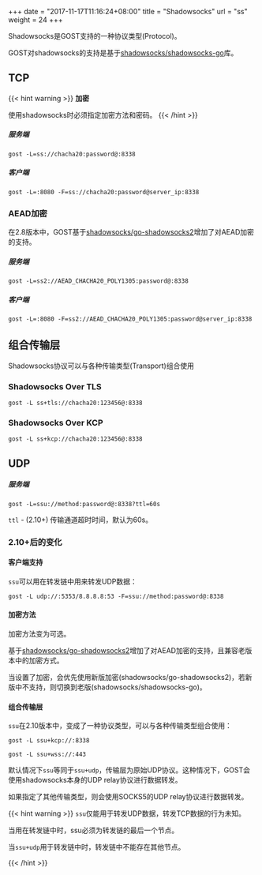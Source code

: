 +++
date = "2017-11-17T11:16:24+08:00"
title = "Shadowsocks"
url = "ss"
weight = 24
+++

Shadowsocks是GOST支持的一种协议类型(Protocol)。

GOST对shadowsocks的支持是基于[shadowsocks/shadowsocks-go](https://github.com/shadowsocks/shadowsocks-go)库。

## TCP

{{< hint warning >}}
**加密**

使用shadowsocks时必须指定加密方法和密码。
{{< /hint >}}

##### 服务端

```
gost -L=ss://chacha20:password@:8338
```

##### 客户端

```
gost -L=:8080 -F=ss://chacha20:password@server_ip:8338
```

### AEAD加密

在2.8版本中，GOST基于[shadowsocks/go-shadowsocks2](https://github.com/shadowsocks/go-shadowsocks2)增加了对AEAD加密的支持。

##### 服务端

```
gost -L=ss2://AEAD_CHACHA20_POLY1305:password@:8338
```

##### 客户端

```
gost -L=:8080 -F=ss2://AEAD_CHACHA20_POLY1305:password@server_ip:8338
```

## 组合传输层

Shadowsocks协议可以与各种传输类型(Transport)组合使用

### Shadowsocks Over TLS

```
gost -L ss+tls://chacha20:123456@:8338
```

### Shadowsocks Over KCP

```
gost -L ss+kcp://chacha20:123456@:8338
```


## UDP

##### 服务端

```
gost -L=ssu://method:password@:8338?ttl=60s
```

`ttl` - (2.10+) 传输通道超时时间，默认为60s。

### 2.10+后的变化

#### 客户端支持

`ssu`可以用在转发链中用来转发UDP数据：

```
gost -L udp://:5353/8.8.8.8:53 -F=ssu://method:password@:8338
```

#### 加密方法

加密方法变为可选。

基于[shadowsocks/go-shadowsocks2](https://github.com/shadowsocks/go-shadowsocks2)增加了对AEAD加密的支持，且兼容老版本中的加密方式。

当设置了加密，会优先使用新版加密(shadowsocks/go-shadowsocks2)，若新版中不支持，则切换到老版(shadowsocks/shadowsocks-go)。

#### 组合传输层

`ssu`在2.10版本中，变成了一种协议类型，可以与各种传输类型组合使用：

```
gost -L ssu+kcp://:8338
```

```
gost -L ssu+wss://:443
```

默认情况下`ssu`等同于`ssu+udp`，传输层为原始UDP协议。这种情况下，GOST会使用shadowsocks本身的UDP relay协议进行数据转发。

如果指定了其他传输类型，则会使用SOCKS5的UDP relay协议进行数据转发。

{{< hint warning >}}
`ssu`仅能用于转发UDP数据，转发TCP数据的行为未知。

当用在转发链中时，ssu必须为转发链的最后一个节点。

当`ssu+udp`用于转发链中时，转发链中不能存在其他节点。

{{< /hint >}}